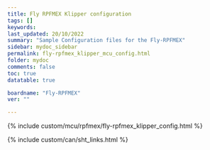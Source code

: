 ```yaml
---
title: Fly RPFMEX Klipper configuration
tags: []
keywords: 
last_updated: 20/10/2022
summary: "Sample Configuration files for the Fly-RPFMEX"
sidebar: mydoc_sidebar
permalink: fly-rpfmex_klipper_mcu_config.html
folder: mydoc
comments: false
toc: true
datatable: true

boardname: "Fly-RPFMEX" 
ver: "" 

---
```


{% include custom/mcu/rpfmex/fly-rpfmex_klipper_config.html %}

{% include custom/can/sht_links.html %}
